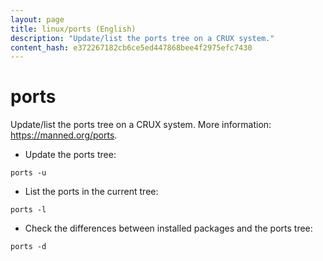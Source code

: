 ```yaml
---
layout: page
title: linux/ports (English)
description: "Update/list the ports tree on a CRUX system."
content_hash: e372267182cb6ce5ed447868bee4f2975efc7430
---
```

# ports

Update/list the ports tree on a CRUX system.
More information: <https://manned.org/ports>.

- Update the ports tree:

`ports -u`

- List the ports in the current tree:

`ports -l`

- Check the differences between installed packages and the ports tree:

`ports -d`
